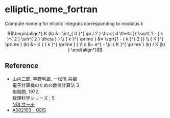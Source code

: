 # elliptic_nome_fortran

Compute nome $q$ for elliptic integrals corresponding to modulus $k$

```math
\begin{align*}
K (k) &= \int_{ 0 }^{ \pi / 2 } \frac{ d \theta }{ \sqrt{ 1 - { k }^{ 2 } \sin^{ 2 } \theta } } \\
{ k }^{ \prime } &= \sqrt{1 - { k }^{ 2 }} \\
{ K }^{ \prime } (k) &= K ( { k }^{ \prime } ) \\
q &= e^{ - \pi { K }^{ \prime } (k) / K (k) }
\end{align*}
```

## Reference

- 山内二郎, 宇野利雄, 一松信 共編  
  電子計算機のための数値計算法 3  
  培風館, 1972.  
  数理科学シリーズ ; 5  
  [NDLサーチ](https://ndlsearch.ndl.go.jp/books/R100000039-I2422322)
- [A002103 - OEIS](https://oeis.org/A002103)
